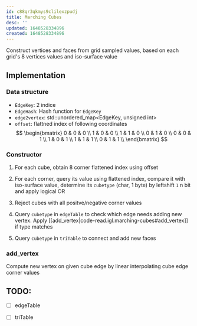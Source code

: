 ```yaml
---
id: c88qr3qkmys9clilexzpudj
title: Marching Cubes
desc: ''
updated: 1648528334896
created: 1648528334896
---
```

Construct vertices and faces from grid sampled values, based on each grid's 8 vertices values and iso-surface value

## Implementation

### Data structure
- `EdgeKey`: 2 indice
- `EdgeHash`: Hash function for `EdgeKey`
- `edge2vertex`: std::unordered_map<EdgeKey, unsigned int>
- `offset`: flattned index of following coordinates
$$
\begin{bmatrix}
0 & 0 & 0 \\
1 & 0 & 0 \\
1 & 1 & 0 \\
0 & 1 & 0 \\
0 & 0 & 1 \\
1 & 0 & 1 \\
1 & 1 & 1 \\
0 & 1 & 1 \\
\end{bmatrix}
$$

### Constructor
1. For each cube, obtain 8 corner flattened index using offset

2. For each corner, query its value using flattened index, compare it with iso-surface value, determine its `cubetype` (char, 1 byte) by leftshift `1` n bit and apply logical OR

3. Reject cubes with all positve/negative corner values

4. Query `cubetype` in `edgeTable` to check which edge needs adding new vertex. Apply [[add_vertex|code-read.igl.marching-cubes#add_vertex]] if type matches

5. Query `cubetype` in `triTable` to connect and add new faces

### add_vertex
Compute new vertex on given cube edge by linear interpolating cube edge corner values 


## TODO:
- [ ] edgeTable
- [ ] triTable

